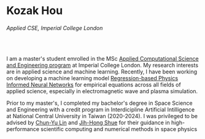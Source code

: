 # Kozak Hou

###### Applied CSE, Imperial College London

<br>


I am a master's student emrolled in the MSc [Applied Computational Science and Engineering program](https://www.imperial.ac.uk/study/courses/postgraduate-taught/applied-computational-science/) at Imperial College London. My research interests are in applied science and machine learning. Recently, I have been working on developing a machine learning model [Regression-based Physics Informed Neural Networks](https://kozakhou.github.io/projects/1_project/) for empirical equations across all fields of applied science, especially in electromagnetic wave and plasma simulation.

Prior to my master's, I completed my bachelor's degree in Space Science and Engineering with a credit program in Interdicipline Artificial Intilligence at National Central University in Taiwan (2020-2024). I was privileged to be advised by [Chun-Yu Lin](https://sites.google.com/site/lincytw/) and [Jih-Hong Shue](http://themis.ss.ncu.edu.tw/e_taiwan_themis.htm) for their guidance in high-performance scientific computing and numerical methods in space physics
